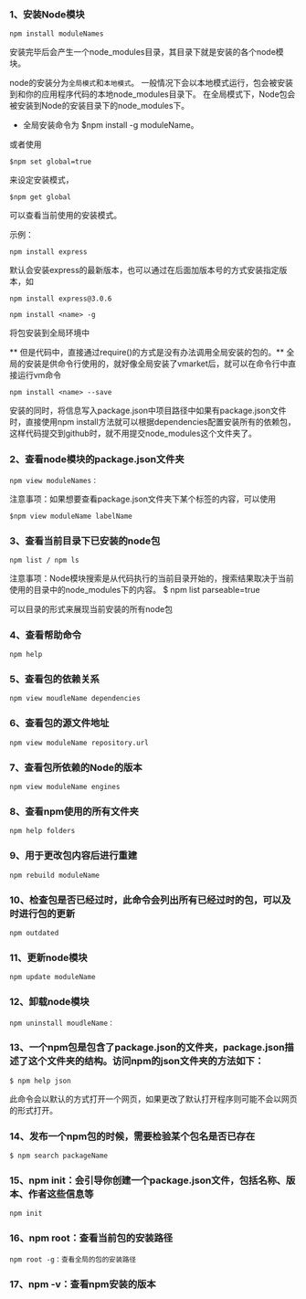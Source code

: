 ### 1、安装Node模块
    npm install moduleNames

安装完毕后会产生一个node_modules目录，其目录下就是安装的各个node模块。

node的安装分为`全局模式`和`本地模式`。
一般情况下会以本地模式运行，包会被安装到和你的应用程序代码的本地node_modules目录下。
在全局模式下，Node包会被安装到Node的安装目录下的node_modules下。

* 全局安装命令为
    $npm install -g moduleName。

或者使用

    $npm set global=true

来设定安装模式，

    $npm get global

可以查看当前使用的安装模式。

示例：

    npm install express

默认会安装express的最新版本，也可以通过在后面加版本号的方式安装指定版本，如

    npm install express@3.0.6

    npm install <name> -g

将包安装到全局环境中

** 但是代码中，直接通过require()的方式是没有办法调用全局安装的包的。**
全局的安装是供命令行使用的，就好像全局安装了vmarket后，就可以在命令行中直接运行vm命令

    npm install <name> --save

安装的同时，将信息写入package.json中项目路径中如果有package.json文件时，直接使用npm install方法就可以根据dependencies配置安装所有的依赖包，这样代码提交到github时，就不用提交node_modules这个文件夹了。

### 2、查看node模块的package.json文件夹

    npm view moduleNames：

注意事项：如果想要查看package.json文件夹下某个标签的内容，可以使用

    $npm view moduleName labelName

### 3、查看当前目录下已安装的node包

    npm list / npm ls

注意事项：Node模块搜索是从代码执行的当前目录开始的，搜索结果取决于当前使用的目录中的node_modules下的内容。
    $ npm list parseable=true

可以目录的形式来展现当前安装的所有node包

### 4、查看帮助命令

    npm help

### 5、查看包的依赖关系
    npm view moudleName dependencies

### 6、查看包的源文件地址
    npm view moduleName repository.url

### 7、查看包所依赖的Node的版本
    npm view moduleName engines

### 8、查看npm使用的所有文件夹
    npm help folders

### 9、用于更改包内容后进行重建
    npm rebuild moduleName

### 10、检查包是否已经过时，此命令会列出所有已经过时的包，可以及时进行包的更新
    npm outdated

### 11、更新node模块
    npm update moduleName

### 12、卸载node模块
    npm uninstall moudleName：

### 13、一个npm包是包含了package.json的文件夹，package.json描述了这个文件夹的结构。访问npm的json文件夹的方法如下：
    $ npm help json

此命令会以默认的方式打开一个网页，如果更改了默认打开程序则可能不会以网页的形式打开。

### 14、发布一个npm包的时候，需要检验某个包名是否已存在
    $ npm search packageName

### 15、npm init：会引导你创建一个package.json文件，包括名称、版本、作者这些信息等
    npm init

### 16、npm root：查看当前包的安装路径
    npm root -g：查看全局的包的安装路径

### 17、npm -v：查看npm安装的版本